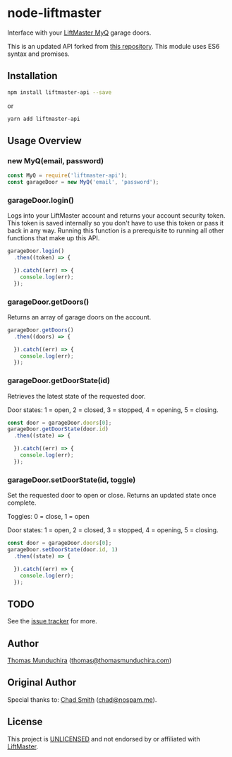 # node-liftmaster

Interface with your [LiftMaster MyQ](http://www.liftmaster.com/lmcv2/connectedhome.htm) garage doors.

This is an updated API forked from [this repository](https://github.com/chadsmith/node-liftmaster). This module uses ES6 syntax and promises.

## Installation

```bash
npm install liftmaster-api --save
```

or 

```bash
yarn add liftmaster-api
```

## Usage Overview

### new MyQ(email, password)

```js
const MyQ = require('liftmaster-api');
const garageDoor = new MyQ('email', 'password');
```

### garageDoor.login()

Logs into your LiftMaster account and returns your account security token. This token is saved internally so you don't have to use this token or pass it back in any way. Running this function is a prerequisite to running all other functions that make up this API.

```js
garageDoor.login()
  .then((token) => {

  }).catch((err) => {
    console.log(err);
  });
```

### garageDoor.getDoors()

Returns an array of garage doors on the account.

```js
garageDoor.getDoors()
  .then((doors) => {

  }).catch((err) => {
    console.log(err);
  });
```

### garageDoor.getDoorState(id)

Retrieves the latest state of the requested door.

Door states: 1 = open, 2 = closed, 3 = stopped, 4 = opening, 5 = closing.

```js
const door = garageDoor.doors[0];
garageDoor.getDoorState(door.id)
  .then((state) => {

  }).catch((err) => {
    console.log(err);
  });
```

### garageDoor.setDoorState(id, toggle)

Set the requested door to open or close. Returns an updated state once complete.

Toggles: 0 = close, 1 = open

Door states: 1 = open, 2 = closed, 3 = stopped, 4 = opening, 5 = closing.

```js
const door = garageDoor.doors[0];
garageDoor.setDoorState(door.id, 1)
  .then((state) => {

  }).catch((err) => {
    console.log(err);
  });
```

## TODO

See the [issue tracker](http://github.com/thomasmunduchira/node-liftmaster/issues) for more.

## Author

[Thomas Munduchira]() ([thomas@thomasmunduchira.com](mailto:thomas@thomasmunduchira.com))

## Original Author

Special thanks to:
[Chad Smith](http://twitter.com/chadsmith) ([chad@nospam.me](mailto:chad@nospam.me)).

## License

This project is [UNLICENSED](http://unlicense.org/) and not endorsed by or affiliated with [LiftMaster](http://www.liftmaster.com/).
